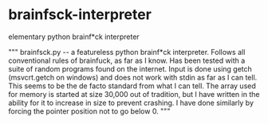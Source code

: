 # brainfsck-interpreter
elementary python brainf*ck interpreter


"""
brainfsck.py -- a featureless python brainf*ck interpreter.
Follows all conventional rules of brainfuck, as far as I know. Has been tested with a suite of random programs found on the internet.
Input is done using getch (msvcrt.getch on windows) and does not work with stdin as far as I can tell. This seems to be the de facto standard from what I can tell.
The array used for memory is started at size 30,000 out of tradition, but I have written in the ability for it to increase in size to prevent crashing.
I have done similarly by forcing the pointer position not to go below 0.
"""
